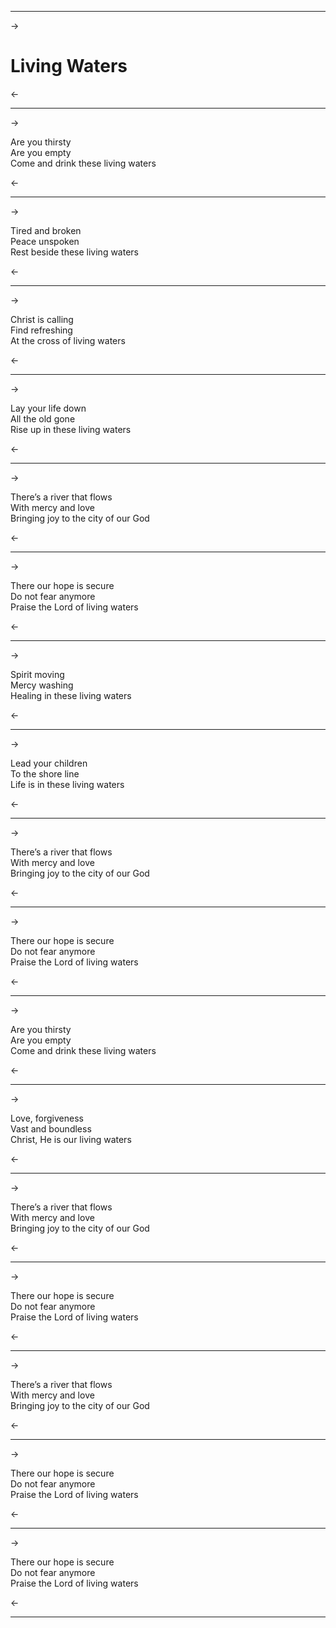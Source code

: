 ***
->
# Living Waters

<-
***
->

Are you thirsty  
Are you empty  
Come and drink these living waters  

<-
***
->

Tired and broken  
Peace unspoken  
Rest beside these living waters  

<-
***
->

Christ is calling  
Find refreshing  
At the cross of living waters  

<-
***
->

Lay your life down  
All the old gone  
Rise up in these living waters  

<-
***
->

There’s a river that flows  
With mercy and love  
Bringing joy to the city of our God  

<-
***
->

There our hope is secure  
Do not fear anymore  
Praise the Lord of living waters  

<-
***
->

Spirit moving  
Mercy washing  
Healing in these living waters  

<-
***
->

Lead your children  
To the shore line  
Life is in these living waters  

<-
***
->

There’s a river that flows  
With mercy and love  
Bringing joy to the city of our God  

<-
***
->

There our hope is secure  
Do not fear anymore  
Praise the Lord of living waters  

<-
***
->

Are you thirsty  
Are you empty  
Come and drink these living waters  

<-
***
->

Love, forgiveness  
Vast and boundless  
Christ, He is our living waters  

<-
***
->

There’s a river that flows  
With mercy and love  
Bringing joy to the city of our God  

<-
***
->

There our hope is secure  
Do not fear anymore  
Praise the Lord of living waters  

<-
***
->

There’s a river that flows  
With mercy and love  
Bringing joy to the city of our God  

<-
***
->

There our hope is secure  
Do not fear anymore  
Praise the Lord of living waters  

<-
***
->

There our hope is secure  
Do not fear anymore  
Praise the Lord of living waters  

<-
***

